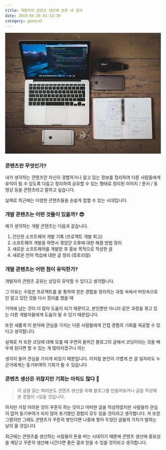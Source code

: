 ```yaml
---
title: 개발자의 콘텐츠 생산에 관한 내 생각
date: 2019-05-26 01:12:39
category: general
---
```


<img src="../../assets/2019-05-26/content.jpg">

### 콘텐츠란 무엇인가? 
내가 생각하는 콘텐츠란 자신이 경험하거나 알고 있는 정보를 정리하여 다른 사람들에게 유익이 될 수 있도록 다듬고 정리하여 공유할 수 있는 형태로 정리된 이미지 / 문서 / 동영상 등을 콘텐츠라고 말하고 싶습니다.

실제로 최근에는 다양한 콘텐츠들을 손쉽게 접할 수 있는 시대입니다.
 

### 개발 콘텐츠는 어떤 것들이 있을까? 😎
제가 생각하는 개발 콘텐츠는 다음과 같습니다. 

1. 간단한 소프트웨어 개발 기록 (프로젝트 개발 회고) 
2. 소프트웨어 개발을 하면서 겪었던 오류에 대한 해결 방법 정리 
3. 새로운 소프트웨어를 개발한 후 홍보 목적으로 작성한 글 
4. 새로운 언어 학습에 대한 글 정리 (튜토리얼) 

### 개발 콘텐츠는 어떤 점이 유익한가?
개발자의 콘텐츠 공유는 상당히 유익할 수 있다고 생각합니다. 

그 이유는 수많은 프로젝트를 을 통하여 얻은 경험을 정리하는 과정 속에서 머릿속으로만 알고 있던 것을 다시 정리를 했을 때

기억에 남는 것이 더 많아 도움이 되기 때문이고, 본인뿐만 아니라 같은 과정을 겪고 있는 다른 개발자들에게 도움이 될 수 있기 때문입니다. 

 

또한 새롭게 이 분야에 관심을 가지는 다른 사람들에게 간접 경험의 기회를 제공할 수 있다고 생각합니다. 

실제로 저 또한 코딩에 대해 모를 때 우연히 들어간 블로그의 글에서 코딩이라는 것을 배우게 된다면 할 수 있는 게 많아지겠구나 하는 

생각이 들어 관심을 가지게 되었기 때문입니다.  이처럼 본인이 가볍게 쓴 글 일지라도 누군가에게는 동기부여의 기회가 될 수 있습니다

 

### 콘텐츠 생산은 귀찮지만 기회는 아직도 많다 🚀
>이 글을 읽는 여러분도 콘텐츠 생산을 위해 블로그를 만들어보거나 글을 작성해본 경험이 >있을 것입니다. 

하지만 가장 어려운 것이 꾸준히 하는 것이고 어떠한 글을 작성하였지만 사람들의 관심이 없어 동기부여가 되지 않아 포기했던 경험이 모두 있을 것이라고 생각합니다. 저 또한 그랬지만 그래도 콘텐츠가 꾸준히 쌓인다면 나중에 쌓아 두었던 글들의 가치가 발하는 날이 올 것입니다 

최근에는 콘텐츠를 생산하는 사람들이 돈을 버는 시대이기 때문에 콘텐츠 생산에 중요성을 깨닫고 꾸준히 생산해 나간다면 
좋은 결과 얻을 수 있을 것이라고 생각합니다. 

